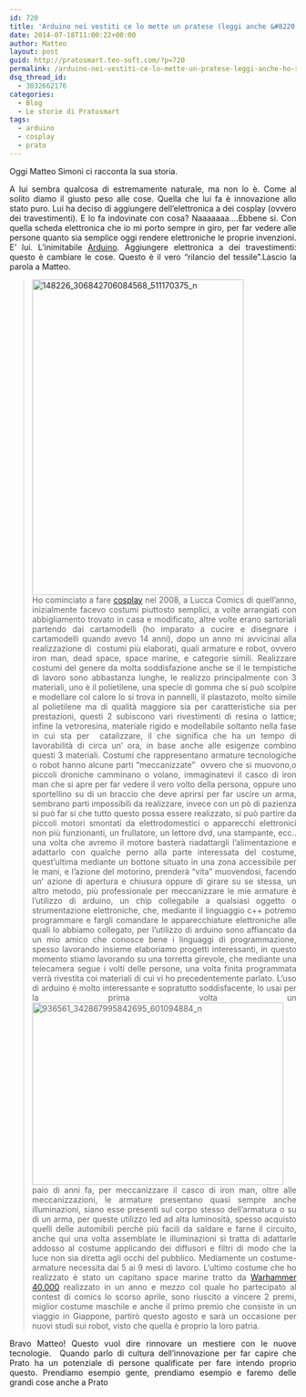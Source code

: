 ```yaml
---
id: 720
title: 'Arduino nei vestiti ce lo mette un pratese (leggi anche &#8220;Abbiamo sdoganato Arduino a Prato&#8221;)'
date: 2014-07-18T11:00:22+00:00
author: Matteo
layout: post
guid: http://pratosmart.teo-soft.com/?p=720
permalink: /arduino-nei-vestiti-ce-lo-mette-un-pratese-leggi-anche-ho-sdoganato-arduino-prato/
dsq_thread_id:
  - 3032662176
categories:
  - Blog
  - Le storie di Pratosmart
tags:
  - arduino
  - cosplay
  - prato
---
```

<p class="p1">
  Oggi Matteo Simoni ci racconta la sua storia.
</p>

<p class="p1" style="text-align: justify;">
  A lui sembra qualcosa di estremamente naturale, ma non lo è. Come al solito diamo il giusto peso alle cose. Quella che lui fa è innovazione allo stato puro. Lui ha deciso di aggiungere dell&#8217;elettronica a dei cosplay (ovvero dei travestimenti). E lo fa indovinate con cosa? Naaaaaaa&#8230;.Ebbene si. Con quella scheda elettronica che io mi porto sempre in giro, per far vedere alle persone quanto sia semplice oggi rendere elettroniche le proprie invenzioni. E&#8217; lui. L&#8217;inimitabile <a title="Perchè con Arduino cambieremo il mondo" href="http://pratosmart.teo-soft.com/perche-con-arduino-cambieremo-il-mondo/" target="_blank">Arduino</a>. Aggiungere elettronica a dei travestimenti: questo è cambiare le cose. Questo è il vero &#8220;rilancio del tessile&#8221;.Lascio la parola a Matteo.
</p>

> <p class="p1" style="text-align: justify;">
>   <a href="http://pratosmart.teo-soft.com/wp-content/uploads/2014/07/148226_306842706084568_511170375_n.jpg"><img class="alignleft  wp-image-721" src="http://pratosmart.teo-soft.com/wp-content/uploads/2014/07/148226_306842706084568_511170375_n.jpg" alt="148226_306842706084568_511170375_n" width="371" height="553" srcset="http://pratosmart.teo-soft.com/wp-content/uploads/2014/07/148226_306842706084568_511170375_n-201x300.jpg 201w, http://pratosmart.teo-soft.com/wp-content/uploads/2014/07/148226_306842706084568_511170375_n.jpg 483w" sizes="(max-width: 371px) 100vw, 371px" /></a><br /> Ho cominciato a fare <a href="http://it.wikipedia.org/wiki/Cosplay" target="_blank">cosplay</a> nel 2008, a Lucca Comics di quell&#8217;anno, inizialmente facevo costumi piuttosto semplici, a volte arrangiati con abbigliamento trovato in casa e modificato, altre volte erano sartoriali partendo dai cartamodelli (ho imparato a cucire e disegnare i cartamodelli quando avevo 14 anni), dopo un anno mi avvicinai alla realizzazione di  costumi più elaborati, quali armature e robot, ovvero iron man, dead space, space marine, e categorie simili. Realizzare costumi del genere da molta soddisfazione anche se il le tempistiche di lavoro sono abbastanza lunghe, le realizzo principalmente con 3 materiali, uno è il polietilene, una specie di gomma che si può scolpire e modellare col calore lo si trova in pannelli, il plastazoto, molto simile al polietilene ma di qualità maggiore sia per caratteristiche sia per prestazioni, questi 2 subiscono vari rivestimenti di resina o lattice; infine la vetroresina, materiale rigido e modellabile soltanto nella fase in cui sta per  catalizzare, il che significa che ha un tempo di lavorabilità di circa un&#8217; ora, in base anche alle esigenze combino questi 3 materiali. Costumi che rappresentano armature tecnologiche o robot hanno alcune parti &#8220;meccanizzate&#8221;  ovvero che si muovono,o piccoli droniche camminano o volano, immaginatevi il casco di iron man che si apre per far vedere il vero volto della persona, oppure uno sportellino su di un braccio che deve aprirsi per far uscire un arma, sembrano parti impossibili da realizzare, invece con un pò di pazienza si può far si che tutto questo possa essere realizzato, si può partire da piccoli motori smontati da elettrodomestici o apparecchi elettronici non più funzionanti, un frullatore, un lettore dvd, una stampante, ecc.. una volta che avremo il motore basterà riadattargli l&#8217;alimentazione e adattarlo con qualche perno alla parte interessata del costume, quest&#8217;ultima mediante un bottone situato in una zona accessibile per le mani, e l&#8217;azione del motorino, prenderà &#8220;vita&#8221; muovendosi, facendo un&#8217; azione di apertura e chiusura oppure di girare su se stessa, un altro metodo, più professionale per meccanizzare le mie armature è l&#8217;utilizzo di arduino, un chip collegabile a qualsiasi oggetto o strumentazione elettroniche, che, mediante il linguaggio c++ potremo programmare e fargli comandare le apparecchiature elettroniche alle quali lo abbiamo collegato, per l&#8217;utilizzo di arduino sono affiancato da un mio amico che conosce bene i linguaggi di programmazione, spesso lavorando insieme elaboriamo progetti interessanti, in questo momento stiamo lavorando su una torretta girevole, che mediante una telecamera segue i volti delle persone, una volta finita programmata verrà rivestita coi materiali di cui vi ho precedentemente parlato. L&#8217;uso di arduino è molto interessante e sopratutto soddisfacente, lo usai per la prima volta un <img class=" wp-image-722 alignright" src="http://pratosmart.teo-soft.com/wp-content/uploads/2014/07/936561_342867995842695_601094884_n.jpg" alt="936561_342867995842695_601094884_n" width="441" height="320" />paio di anni fa, per meccanizzare il casco di iron man, oltre alle meccanizzazioni, le armature presentano quasi sempre anche illuminazioni, siano esse presenti sul corpo stesso dell&#8217;armatura o su di un arma, per queste utilizzo led ad alta luminosità, spesso acquisto quelli delle automibili perchè più facili da saldare e farne il circuito, anche qui una volta assemblate le illuminazioni si tratta di adattarle addosso al costume applicando dei diffusori e filtri di modo che la luce non sia diretta agli occhi del pubblico. Mediamente un costume-armature necessita dai 5 ai 9 mesi di lavoro. L&#8217;ultimo costume che ho realizzato è stato un capitano space marine tratto da <a href="http://it.wikipedia.org/wiki/Warhammer_40.000" target="_blank">Warhammer 40.000</a> realizzato in un anno e mezzo col quale ho partecipato al contest di comics lo scorso aprile, sono riuscito a vincere 2 premi, miglior costume maschile e anche il primo premio che consiste in un viaggio in Giappone, partirò questo agosto e sarà un occasione per nuovi studi sui robot, visto che quella è proprio la loro patria.
> </p>

<p class="p1" style="text-align: justify;">
  Bravo Matteo! Questo vuol dire rinnovare un mestiere con le nuove tecnologie.  Quando parlo di cultura dell&#8217;innovazione per far capire che Prato ha un potenziale di persone qualificate per fare intendo proprio questo. Prendiamo esempio gente, prendiamo esempio e faremo delle grandi cose anche a Prato
</p>